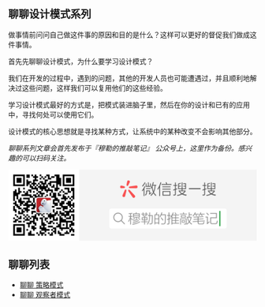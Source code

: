## 聊聊设计模式系列

做事情前问问自己做这件事的原因和目的是什么？这样可以更好的督促我们做成这件事情。

首先先聊聊设计模式，为什么要学习设计模式？

我们在开发的过程中，遇到的问题，其他的开发人员也可能遭遇过，并且顺利地解决过这些问题，这样我们可以复用他们的这些经验。

学习设计模式最好的方式是，把模式装进脑子里，然后在你的设计和已有的应用中，寻找何处可以使用它们。

设计模式的核心思想就是寻找某种方式，让系统中的某种改变不会影响其他部分。

*聊聊系列文章会首先发布于『穆勒的推敲笔记』 公众号上，这里作为备份。感兴趣的可以扫码关注。*

![穆勒的推敲笔记](/files/myAdCode.png)

## 聊聊列表

- [聊聊 策略模式](/files/strategy-pattern.md)
- [聊聊 观察者模式](/files/observer-pattern.md)